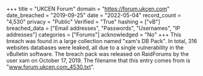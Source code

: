 +++
title = "UKCEN Forum"
domain = "https://forum.ukcen.com"
date_breached = "2019-09-25"
date = "2022-05-04"
record_count = "4,530"
privacy = "Public"
Verified = "True"
hashing = ["vB"]
breached_data = ["Email addresses", "Passwords", "Usernames", "IP addresses"]
categories = ["Forums"]
acknowledged = "No"
+++
This breach was found in a large collection named "xam's DB Pack". In total, 316 websites databases were leaked, all due to a single vulnerability in the vBulletin software. The breach pack was released on RaidForums by the user xam on October 17, 2019. The filename that this entry comes from is "www.forum.ukcen.com_4530.txt".
